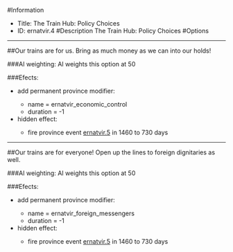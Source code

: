 #Information
 - Title: The Train Hub: Policy Choices
 - ID: ernatvir.4
#Description
The Train Hub: Policy Choices
#Options

___
##Our trains are for us. Bring as much money as we can into our holds!

###AI weighting:
AI weights this option at 50


###Efects:<ul><li>add permanent province modifier:</li><ul><li>name = ernatvir_economic_control</li><li>duration = -1</li></ul><li>hidden effect:</li><ul><li>fire province event [ernatvir.5](ernatvir.5_slug) in 1460 to 730 days</li></ul></ul>

___
##Our trains are for everyone! Open up the lines to foreign dignitaries as well.

###AI weighting:
AI weights this option at 50


###Efects:<ul><li>add permanent province modifier:</li><ul><li>name = ernatvir_foreign_messengers</li><li>duration = -1</li></ul><li>hidden effect:</li><ul><li>fire province event [ernatvir.5](ernatvir.5_slug) in 1460 to 730 days</li></ul></ul>
